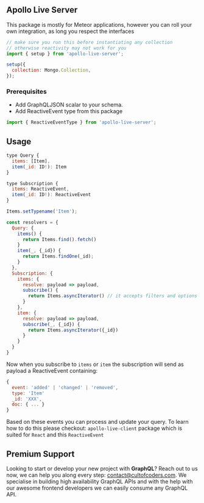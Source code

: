 ## Apollo Live Server

This package is mostly for Meteor applications, however you can roll your own integration, as long you respect the interfaces

```js
// make sure you run this before instantiating any collection
// otherwise reactivity may not work for you
import { setup } from 'apollo-live-server';

setup({
  collection: Mongo.Collection,
});
```

### Prerequisites

* Add GraphQLJSON scalar to your schema.
* Add ReactiveEvent type from this package

```js
import { ReactiveEventType } from 'apollo-live-server';
```

## Usage

```js
type Query {
  items: [Item],
  item(_id: ID!): Item
}

type Subscription {
  items: ReactiveEvent,
  item(_id: ID!): ReactiveEvent
}
```

```js
Items.setTypename('Item');

const resolvers = {
  Query: {
    items() {
      return Items.find().fetch()
    }
    item(_, {_id}) {
      return Items.findOne(_id);
    }
  },
  Subscription: {
    items: {
      resolve: payload => payload,
      subscribe() {
        return Items.asyncIterator() // it accepts filters and options as arguments
      }
    },
    item: {
      resolve: payload => payload,
      subscribe(_, {_id}) {
        return Items.asyncIterator({_id})
      }
    }
  }
}
```

Now when you subscribe to `items` or `item` the subscription will send as payload a ReactiveEvent containing:

```js
{
  event: 'added' | 'changed' | 'removed',
  type: 'Item'
  _id: 'XXX',
  doc: { ... }
}
```

Based on these events you can process and update your query. To learn how to do this please checkout: `apollo-live-client` package which is suited for `React` and this `ReactiveEvent`

## Premium Support

Looking to start or develop your new project with **GraphQL**? Reach out to us now, we can help you along every step: contact@cultofcoders.com. We specialise in building high availability GraphQL APIs and with the help with our awesome frontend developers we can easily consume any GraphQL API.
